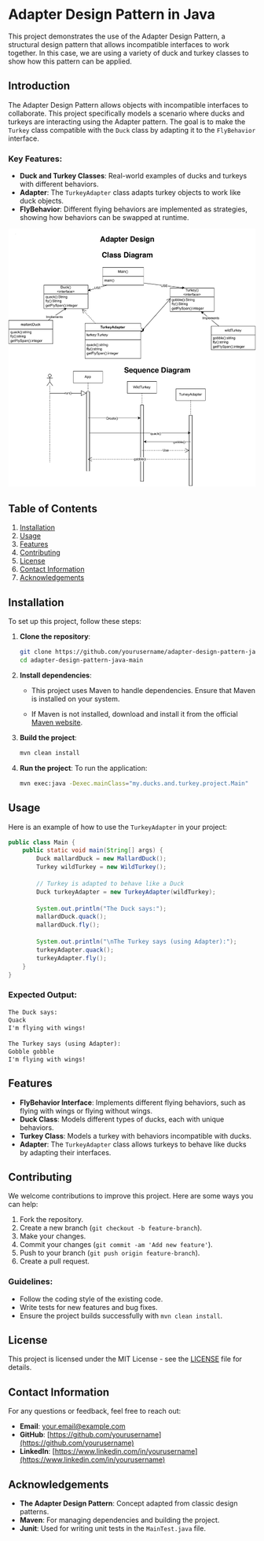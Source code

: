 # Adapter Design Pattern in Java

This project demonstrates the use of the Adapter Design Pattern, a structural design pattern that allows incompatible interfaces to work together. In this case, we are using a variety of duck and turkey classes to show how this pattern can be applied.

## Introduction

The Adapter Design Pattern allows objects with incompatible interfaces to collaborate. This project specifically models a scenario where ducks and turkeys are interacting using the Adapter pattern. The goal is to make the `Turkey` class compatible with the `Duck` class by adapting it to the `FlyBehavior` interface.

### Key Features:
- **Duck and Turkey Classes**: Real-world examples of ducks and turkeys with different behaviors.
- **Adapter**: The `TurkeyAdapter` class adapts turkey objects to work like duck objects.
- **FlyBehavior**: Different flying behaviors are implemented as strategies, showing how behaviors can be swapped at runtime.

![alt text](Adapter_Desgin.png)

## Table of Contents

1. [Installation](#installation)
2. [Usage](#usage)
3. [Features](#features)
4. [Contributing](#contributing)
5. [License](#license)
6. [Contact Information](#contact-information)
7. [Acknowledgements](#acknowledgements)

## Installation

To set up this project, follow these steps:

1. **Clone the repository**:
    ```bash
    git clone https://github.com/yourusername/adapter-design-pattern-java.git
    cd adapter-design-pattern-java-main
    ```

2. **Install dependencies**:
   - This project uses Maven to handle dependencies. Ensure that Maven is installed on your system.

   - If Maven is not installed, download and install it from the official [Maven website](https://maven.apache.org/download.cgi).

3. **Build the project**:
    ```bash
    mvn clean install
    ```

4. **Run the project**:
    To run the application:
    ```bash
    mvn exec:java -Dexec.mainClass="my.ducks.and.turkey.project.Main"
    ```

## Usage

Here is an example of how to use the `TurkeyAdapter` in your project:

```java
public class Main {
    public static void main(String[] args) {
        Duck mallardDuck = new MallardDuck();
        Turkey wildTurkey = new WildTurkey();

        // Turkey is adapted to behave like a Duck
        Duck turkeyAdapter = new TurkeyAdapter(wildTurkey);

        System.out.println("The Duck says:");
        mallardDuck.quack();
        mallardDuck.fly();

        System.out.println("\nThe Turkey says (using Adapter):");
        turkeyAdapter.quack();
        turkeyAdapter.fly();
    }
}
```

### Expected Output:

```
The Duck says:
Quack
I'm flying with wings!

The Turkey says (using Adapter):
Gobble gobble
I'm flying with wings!
```

## Features

- **FlyBehavior Interface**: Implements different flying behaviors, such as flying with wings or flying without wings.
- **Duck Class**: Models different types of ducks, each with unique behaviors.
- **Turkey Class**: Models a turkey with behaviors incompatible with ducks.
- **Adapter**: The `TurkeyAdapter` class allows turkeys to behave like ducks by adapting their interfaces.

## Contributing

We welcome contributions to improve this project. Here are some ways you can help:

1. Fork the repository.
2. Create a new branch (`git checkout -b feature-branch`).
3. Make your changes.
4. Commit your changes (`git commit -am 'Add new feature'`).
5. Push to your branch (`git push origin feature-branch`).
6. Create a pull request.

### Guidelines:
- Follow the coding style of the existing code.
- Write tests for new features and bug fixes.
- Ensure the project builds successfully with `mvn clean install`.

## License

This project is licensed under the MIT License - see the [LICENSE](LICENSE) file for details.

## Contact Information

For any questions or feedback, feel free to reach out:

- **Email**: your.email@example.com
- **GitHub**: [https://github.com/yourusername](https://github.com/yourusername)
- **LinkedIn**: [https://www.linkedin.com/in/yourusername](https://www.linkedin.com/in/yourusername)

## Acknowledgements

- **The Adapter Design Pattern**: Concept adapted from classic design patterns.
- **Maven**: For managing dependencies and building the project.
- **Junit**: Used for writing unit tests in the `MainTest.java` file.
